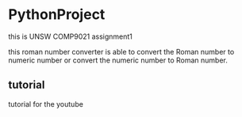 # PythonProject

this is UNSW COMP9021 assignment1

this roman number converter is able to convert the Roman number to numeric number or convert the numeric number to Roman number.

## tutorial
tutorial for the youtube
